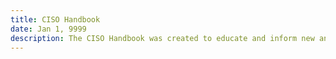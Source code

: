 ```yaml
---
title: CISO Handbook
date: Jan 1, 9999
description: The CISO Handbook was created to educate and inform new and existing CISOs about their role in Federal cybersecurity.
---
```

